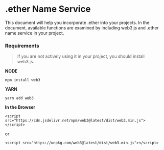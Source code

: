 # .ether Name Service
This document will help you incorporate .ether into your projects. In the document, available functions are examined by including web3.js and .ether name service in your project.



### Requirements
>If you are not actively using it in your project, you should install web3.js.

**NODE**
```
npm install web3
```

**YARN**
```
yarn add web3
```

**In the Browser**
```
<script src="https://cdn.jsdelivr.net/npm/web3@latest/dist/web3.min.js"></script>
```
or
```
<script src="https://unpkg.com/web3@latest/dist/web3.min.js"></script>
```